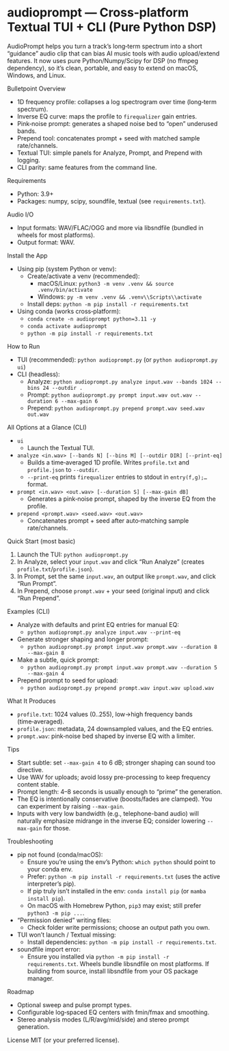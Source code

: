 # audioprompt — Cross‑platform Textual TUI + CLI (Pure Python DSP)

AudioPrompt helps you turn a track’s long‑term spectrum into a short “guidance” audio clip that can bias AI music tools with audio upload/extend features. It now uses pure Python/Numpy/Scipy for DSP (no ffmpeg dependency), so it’s clean, portable, and easy to extend on macOS, Windows, and Linux.

Bulletpoint Overview
- 1D frequency profile: collapses a log spectrogram over time (long‑term spectrum).
- Inverse EQ curve: maps the profile to `firequalizer` gain entries.
- Pink‑noise prompt: generates a shaped noise bed to “open” underused bands.
- Prepend tool: concatenates prompt + seed with matched sample rate/channels.
- Textual TUI: simple panels for Analyze, Prompt, and Prepend with logging.
- CLI parity: same features from the command line.

Requirements
- Python: 3.9+
- Packages: numpy, scipy, soundfile, textual (see `requirements.txt`).

Audio I/O
- Input formats: WAV/FLAC/OGG and more via libsndfile (bundled in wheels for most platforms).
- Output format: WAV.

Install the App
- Using pip (system Python or venv):
  - Create/activate a venv (recommended):
    - macOS/Linux: `python3 -m venv .venv && source .venv/bin/activate`
    - Windows: `py -m venv .venv && .venv\\Scripts\\activate`
  - Install deps: `python -m pip install -r requirements.txt`
- Using conda (works cross‑platform):
  - `conda create -n audioprompt python=3.11 -y`
  - `conda activate audioprompt`
  - `python -m pip install -r requirements.txt`

How to Run
- TUI (recommended): `python audioprompt.py` (or `python audioprompt.py ui`)
- CLI (headless):
  - Analyze: `python audioprompt.py analyze input.wav --bands 1024 --bins 24 --outdir .`
  - Prompt: `python audioprompt.py prompt input.wav out.wav --duration 6 --max-gain 6`
  - Prepend: `python audioprompt.py prepend prompt.wav seed.wav out.wav`

All Options at a Glance (CLI)
- `ui`
  - Launch the Textual TUI.
- `analyze <in.wav> [--bands N] [--bins M] [--outdir DIR] [--print-eq]`
  - Builds a time‑averaged 1D profile. Writes `profile.txt` and `profile.json` to `--outdir`.
  - `--print-eq` prints `firequalizer` entries to stdout in `entry(f,g);…` format.
- `prompt <in.wav> <out.wav> [--duration S] [--max-gain dB]`
  - Generates a pink‑noise prompt, shaped by the inverse EQ from the profile.
- `prepend <prompt.wav> <seed.wav> <out.wav>`
  - Concatenates prompt + seed after auto‑matching sample rate/channels.

Quick Start (most basic)
1) Launch the TUI: `python audioprompt.py`
2) In Analyze, select your `input.wav` and click “Run Analyze” (creates `profile.txt`/`profile.json`).
3) In Prompt, set the same `input.wav`, an output like `prompt.wav`, and click “Run Prompt”.
4) In Prepend, choose `prompt.wav` + your seed (original input) and click “Run Prepend”.

Examples (CLI)
- Analyze with defaults and print EQ entries for manual EQ:
  - `python audioprompt.py analyze input.wav --print-eq`
- Generate stronger shaping and longer prompt:
  - `python audioprompt.py prompt input.wav prompt.wav --duration 8 --max-gain 8`
- Make a subtle, quick prompt:
  - `python audioprompt.py prompt input.wav prompt.wav --duration 5 --max-gain 4`
- Prepend prompt to seed for upload:
  - `python audioprompt.py prepend prompt.wav input.wav upload.wav`

What It Produces
- `profile.txt`: 1024 values (0..255), low→high frequency bands (time‑averaged).
- `profile.json`: metadata, 24 downsampled values, and the EQ entries.
- `prompt.wav`: pink‑noise bed shaped by inverse EQ with a limiter.

Tips
- Start subtle: set `--max-gain 4` to 6 dB; stronger shaping can sound too directive.
- Use WAV for uploads; avoid lossy pre-processing to keep frequency content stable.
- Prompt length: 4–8 seconds is usually enough to “prime” the generation.
- The EQ is intentionally conservative (boosts/fades are clamped). You can experiment by raising `--max-gain`.
 - Inputs with very low bandwidth (e.g., telephone-band audio) will naturally emphasize midrange in the inverse EQ; consider lowering `--max-gain` for those.

Troubleshooting
- pip not found (conda/macOS):
  - Ensure you’re using the env’s Python: `which python` should point to your conda env.
  - Prefer: `python -m pip install -r requirements.txt` (uses the active interpreter’s pip).
  - If pip truly isn’t installed in the env: `conda install pip` (or `mamba install pip`).
  - On macOS with Homebrew Python, `pip3` may exist; still prefer `python3 -m pip ...`.
- “Permission denied” writing files:
  - Check folder write permissions; choose an output path you own.
- TUI won’t launch / Textual missing:
  - Install dependencies: `python -m pip install -r requirements.txt`.
 - soundfile import error:
   - Ensure you installed via `python -m pip install -r requirements.txt`. Wheels bundle libsndfile on most platforms. If building from source, install libsndfile from your OS package manager.

Roadmap
- Optional sweep and pulse prompt types.
- Configurable log‑spaced EQ centers with fmin/fmax and smoothing.
- Stereo analysis modes (L/R/avg/mid/side) and stereo prompt generation.

License
MIT (or your preferred license).

